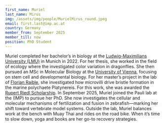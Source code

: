 ```yaml
---
first_name: Muriel
last_name: Mirus
img: /assets/img/people/MurielMirus_round.jpeg
email: first.last@imp.ac.at
country: Germany
member_from: September 2025
member_till: now
position: PhD Student
---
```

Muriel completed her bachelor’s in biology at the [Ludwig-Maximilians University (LMU)](https://www.bio.lmu.de/en/) in Munich in 2022. For her thesis, she worked in the field of ecology where the investigated color variation in dragonflies. She then pursued an MSc in Molecular Biology at the [University of Vienna](https://www.univie.ac.at/en/), focusing on stem cell and developmental biology. For her master’s project in the lab of [Florian Raible](https://neurodevbio.univie.ac.at/raible-research/), she investigated how microvilli drive bristle formation in the marine polychaete Platynereis. For this work, she was awarded the [Rupert Riedl Scholarship](https://www.wifo-hdm.at/förderpreise).
In September 2025, Muriel joined the Pauli lab at the (IMP) to pursue her PhD. She now investigates the cellular and molecular mechanisms of fertilization and fusion in zebrafish—marking her shift toward vertebrate model systems. Outside the lab, Muriel balances work at the bench with Muay Thai and rides on the road bike. When it’s time to slow down, yoga and books are her go-to recovery strategies.

